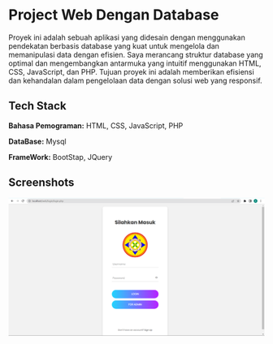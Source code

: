 
# Project Web Dengan Database

Proyek ini adalah sebuah aplikasi yang didesain dengan menggunakan pendekatan berbasis database yang kuat untuk mengelola dan memanipulasi data dengan efisien. Saya merancang struktur database yang optimal dan mengembangkan antarmuka yang intuitif menggunakan HTML, CSS, JavaScript, dan PHP. Tujuan proyek ini adalah memberikan efisiensi dan kehandalan dalam pengelolaan data dengan solusi web yang responsif.
## Tech Stack

**Bahasa Pemograman:** HTML, CSS, JavaScript, PHP 

**DataBase:** Mysql

**FrameWork:** BootStap, JQuery



## Screenshots

![App Screenshot](/img/1.png)

